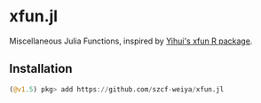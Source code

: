 # xfun.jl

Miscellaneous Julia Functions, inspired by [Yihui's xfun R package](https://yihui.org/xfun/).

## Installation

```julia
(@v1.5) pkg> add https://github.com/szcf-weiya/xfun.jl
```